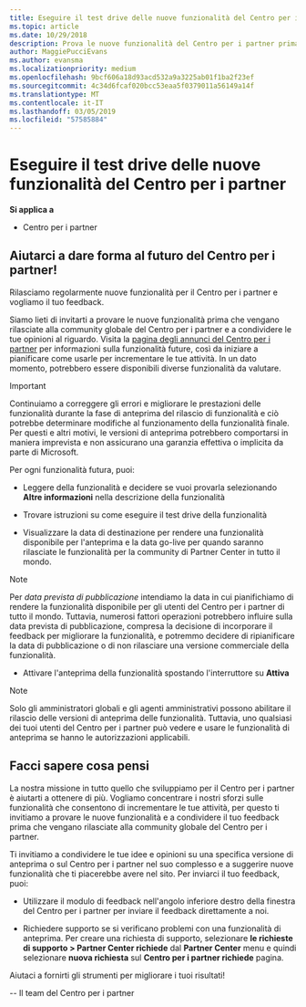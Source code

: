 ```yaml
---
title: Eseguire il test drive delle nuove funzionalità del Centro per i partner
ms.topic: article
ms.date: 10/29/2018
description: Prova le nuove funzionalità del Centro per i partner prima che vengano rilasciate e facci sapere cosa ne pensi. Aiutarci a dare forma al futuro del Centro per i partner!
author: MaggiePucciEvans
ms.author: evansma
ms.localizationpriority: medium
ms.openlocfilehash: 9bcf606a18d93acd532a9a3225ab01f1ba2f23ef
ms.sourcegitcommit: 4c34d6fcaf020bcc53eaa5f0379011a56149a14f
ms.translationtype: MT
ms.contentlocale: it-IT
ms.lasthandoff: 03/05/2019
ms.locfileid: "57585884"
---
```

# <a name="test-drive-new-partner-center-features"></a>Eseguire il test drive delle nuove funzionalità del Centro per i partner

**Si applica a**

- Centro per i partner

## <a name="help-shape-the-future-of-partner-center"></a>Aiutarci a dare forma al futuro del Centro per i partner!

Rilasciamo regolarmente nuove funzionalità per il Centro per i partner e vogliamo il tuo feedback. 

Siamo lieti di invitarti a provare le nuove funzionalità prima che vengano rilasciate alla community globale del Centro per i partner e a condividere le tue opinioni al riguardo. Visita la [pagina degli annunci del Centro per i partner](https://partnercenter.microsoft.com/pcv/announcements) per informazioni sulla funzionalità future, così da iniziare a pianificare come usarle per incrementare le tue attività. In un dato momento, potrebbero essere disponibili diverse funzionalità da valutare.

> [!IMPORTANT]  
> Continuiamo a correggere gli errori e migliorare le prestazioni delle funzionalità durante la fase di anteprima del rilascio di funzionalità e ciò potrebbe determinare modifiche al funzionamento della funzionalità finale. Per questi e altri motivi, le versioni di anteprima potrebbero comportarsi in maniera imprevista e non assicurano una garanzia effettiva o implicita da parte di Microsoft.

Per ogni funzionalità futura, puoi:

- Leggere della funzionalità e decidere se vuoi provarla selezionando **Altre informazioni** nella descrizione della funzionalità 

- Trovare istruzioni su come eseguire il test drive della funzionalità

- Visualizzare la data di destinazione per rendere una funzionalità disponibile per l'anteprima e la data go-live per quando saranno rilasciate le funzionalità per la community di Partner Center in tutto il mondo.

> [!NOTE]  
>  Per *data prevista di pubblicazione* intendiamo la data in cui pianifichiamo di rendere la funzionalità disponibile per gli utenti del Centro per i partner di tutto il mondo. Tuttavia, numerosi fattori operazioni potrebbero influire sulla data prevista di pubblicazione, compresa la decisione di incorporare il feedback per migliorare la funzionalità, e potremmo decidere di ripianificare la data di pubblicazione o di non rilasciare una versione commerciale della funzionalità.  

- Attivare l'anteprima della funzionalità spostando l'interruttore su **Attiva**

> [!NOTE]  
>  Solo gli amministratori globali e gli agenti amministrativi possono abilitare il rilascio delle versioni di anteprima delle funzionalità. Tuttavia, uno qualsiasi dei tuoi utenti del Centro per i partner può vedere e usare le funzionalità di anteprima se hanno le autorizzazioni applicabili.
 
## <a name="tell-us-what-you-think"></a>Facci sapere cosa pensi

La nostra missione in tutto quello che sviluppiamo per il Centro per i partner è aiutarti a ottenere di più. Vogliamo concentrare i nostri sforzi sulle funzionalità che consentono di incrementare le tue attività, per questo ti invitiamo a provare le nuove funzionalità e a condividere il tuo feedback prima che vengano rilasciate alla community globale del Centro per i partner. 

Ti invitiamo a condividere le tue idee e opinioni su una specifica versione di anteprima o sul Centro per i partner nel suo complesso e a suggerire nuove funzionalità che ti piacerebbe avere nel sito. Per inviarci il tuo feedback, puoi:  

-   Utilizzare il modulo di feedback nell'angolo inferiore destro della finestra del Centro per i partner per inviare il feedback direttamente a noi. 

-   Richiedere supporto se si verificano problemi con una funzionalità di anteprima. Per creare una richiesta di supporto, selezionare **le richieste di supporto > Partner Center richiede** dal **Partner Center** menu e quindi selezionare **nuova richiesta** sul **Centro per i partner richiede** pagina.

Aiutaci a fornirti gli strumenti per migliorare i tuoi risultati!

-- Il team del Centro per i partner

